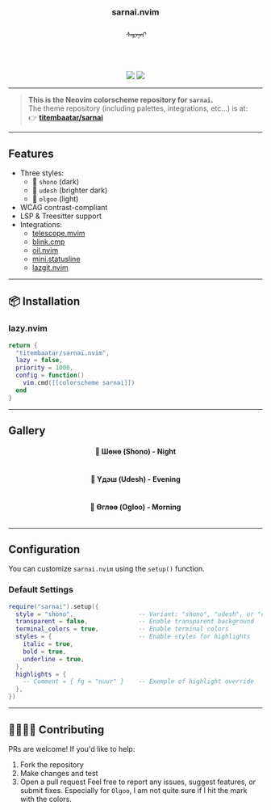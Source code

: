 <h3 align="center">sarnai.nvim</h3>
<h6 align="center">ᠰᠠᠷᠠᠨᠠᠢ</h6>
<br/>
<p align="center">
  <a href="https://github.com/titembaatar/sarnai.nvim"><img src="https://img.shields.io/badge/SARNAI-NEOVIM-c7958d?style=for-the-badge&logo=github"></a>
  <a href="https://github.com/titembaatar/sarnai/blob/main/LICENSE"><img src="https://img.shields.io/badge/LICENSE-MIT-9d4a40?style=for-the-badge"></a>
</p>

---

> **This is the Neovim colorscheme repository for `sarnai`.**  
> The theme repository (including palettes, integrations, etc...) is at:  
> 👉 **[titembaatar/sarnai](https://github.com/titembaatar/sarnai)**  

---

## Features
- Three styles:  
  - 🌌 `shono` (dark)  
  - 🌄 `udesh` (brighter dark)  
  - 🌅 `olgoo` (light)  
- WCAG contrast-compliant
- LSP & Treesitter support 
- Integrations:
  - [telescope.mvim](https://github.com/nvim-telescope/telescope.nvim)
  - [blink.cmp](https://github.com/Saghen/blink.cmp)
  - [oil.nvim](https://github.com/stevearc/oil.nvim)
  - [mini.statusline](https://github.com/echasnovski/mini.nvim)
  - [lazgit.nvim](https://github.com/kdheepak/lazygit.nvim)

---

## 📦 Installation

### **lazy.nvim**
```lua
return {
  "titembaatar/sarnai.nvim",
  lazy = false,
  priority = 1000,
  config = function()
    vim.cmd([[colorscheme sarnai]])
  end
}
```

---

## Gallery
<h4 align="center">🌌 Шөнө (Shono) - Night</h4>
<img src"./assets/nvim_shono.png" align="center" style="width: 80%">
<br/>
<h4 align="center">🌄 Үдэш (Udesh) - Evening</h4>
<img src"./assets/nvim_udesh.png" align="center" style="width: 80%">
<br/>
<h4 align="center">🌅 Өглөө (Ogloo) - Morning</h4>
<img src"./assets/nvim_ogloo.png" align="center" style="width: 80%">

---

## Configuration

You can customize `sarnai.nvim` using the `setup()` function.

### **Default Settings**
```lua
require("sarnai").setup({
  style = "shono",                  -- Variant: "shono", "udesh", or "ogloo"
  transparent = false,              -- Enable transparent background
  terminal_colors = true,           -- Enable terminal colors
  styles = {                        -- Enable styles for highlights
    italic = true,
    bold = true,
    underline = true,
  },
  highlights = {
    -- Comment = { fg = "nuur" }    -- Exemple of highlight override
  },
})
```

---

## 🫱🏼‍🫲🏽 Contributing
PRs are welcome! If you'd like to help:
1. Fork the repository
2. Make changes and test
3. Open a pull request
Feel free to report any issues, suggest features, or submit fixes. Especially for `Olgoo`, I am not quite sure if I hit the mark with the colors.
